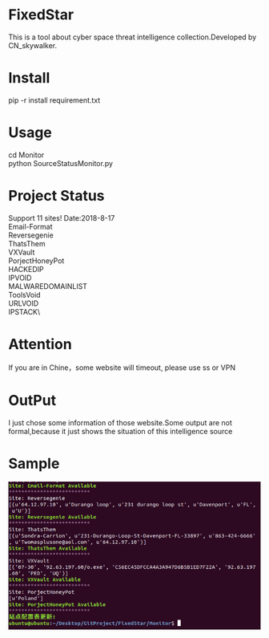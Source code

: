 # FixedStar
This is a tool about cyber space threat intelligence collection.Developed by CN_skywalker.
# Install
pip -r install requirement.txt
# Usage
cd Monitor\
python SourceStatusMonitor.py
# Project Status
Support 11 sites! Date:2018-8-17\
Email-Format\
Reversegenie\
ThatsThem\
VXVault\
PorjectHoneyPot\
HACKEDIP\
IPVOID\
MALWAREDOMAINLIST\
ToolsVoid\
URLVOID\
IPSTACK\

# Attention
If you are in Chine，some website will timeout, please use ss or VPN 
# OutPut
I just chose some information of those website.Some output are not formal,because it just shows the situation of this intelligence source 
# Sample
![](https://github.com/skyWalker1997/FixedStar/blob/master/Output.png)
